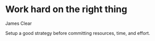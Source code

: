# Work hard on the right thing

James Clear

Setup a good strategy before committing resources, time, and effort.

